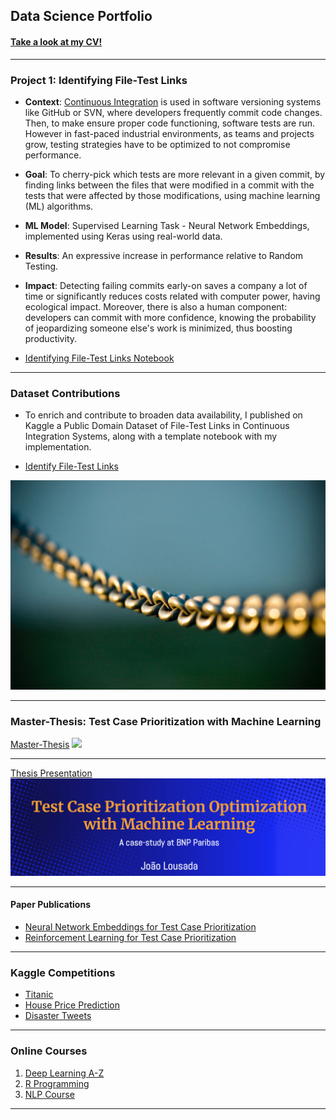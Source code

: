 ## Data Science Portfolio

#### [Take a look at my CV!](/pdf/CV_JoaoLousada.pdf)

---

### Project 1: Identifying File-Test Links

- **Context**: [Continuous Integration](https://en.wikipedia.org/wiki/Continuous_integration) is used in software versioning systems like GitHub or SVN, where developers frequently commit code changes. Then, to make ensure proper code functioning, software tests are run. However in fast-paced industrial environments,  as teams and projects grow, testing strategies have to be optimized to not compromise performance. 
- **Goal**: To cherry-pick which tests are more relevant in a given commit, by finding links between the files that were modified in a commit with the tests that were affected by those modifications, using machine learning (ML) algorithms.
- **ML Model**: Supervised Learning Task - Neural Network Embeddings, implemented using Keras using real-world data.
- **Results**: An expressive increase in performance relative to Random Testing. 
- **Impact**: Detecting failing commits early-on saves a company a lot of time or significantly reduces costs related with computer power, having ecological impact. Moreover, there is also a human component: developers can commit with more confidence, knowing the probability of jeopardizing someone else's work is minimized, thus boosting productivity.


- [Identifying File-Test Links Notebook](https://www.kaggle.com/joolousada/identifying-file-test-links)


---

### Dataset Contributions

- To enrich and contribute to broaden data availability, I published on Kaggle a Public Domain Dataset of File-Test Links in Continuous Integration Systems, along with a template notebook with my implementation.

- [Identify File-Test Links](https://www.kaggle.com/joolousada/filetest-links-in-regression-testing)

<img src="images/link.jpg?raw=true"/>

---

### Master-Thesis: Test Case Prioritization with Machine Learning

[Master-Thesis](/sample_page)
<img src="images/software.jpg?raw=true"/>

---
[Thesis Presentation](/pdf/Thesis_presentation.pdf)
<img src="images/thesis_front.png?raw=true"/>

---

#### Paper Publications
- [Neural Network Embeddings for Test Case Prioritization](https://arxiv.org/abs/2012.10154)
- [Reinforcement Learning for Test Case Prioritization](https://arxiv.org/abs/2012.11364)

---

### Kaggle Competitions

- [Titanic](https://www.kaggle.com/joolousada/titanic-predictions)
- [House Price Prediction](https://www.kaggle.com/joolousada/house-prices-prediction)
- [Disaster Tweets](https://www.kaggle.com/joolousada/nlp-disaster-tweets-tf-idf-linearsvc)

---

### Online Courses

1. [Deep Learning A-Z](/pdf/deep_learning_certificate.pdf)
2. [R Programming](/pdf/R_certificate.pdf)
3. [NLP Course](/pdf/nlp_certificate.pdf)

---

